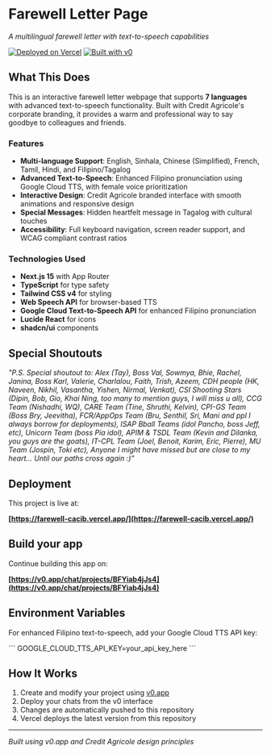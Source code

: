 # Farewell Letter Page

*A  multilingual farewell letter with text-to-speech capabilities*

[![Deployed on Vercel](https://img.shields.io/badge/Deployed%20on-Vercel-black?style=for-the-badge&logo=vercel)](https://vercel.com/scsepedas-projects/v0-farewell-letter-page)
[![Built with v0](https://img.shields.io/badge/Built%20with-v0.app-black?style=for-the-badge)](https://v0.app/chat/projects/1DN0J6icltX)

## What This Does

This is an interactive farewell letter webpage that supports **7 languages** with advanced text-to-speech functionality. Built with Credit Agricole's corporate branding, it provides a warm and professional way to say goodbye to colleagues and friends.

### Features

- **Multi-language Support**: English, Sinhala, Chinese (Simplified), French, Tamil, Hindi, and Filipino/Tagalog
- **Advanced Text-to-Speech**: Enhanced Filipino pronunciation using Google Cloud TTS, with female voice prioritization
- **Interactive Design**: Credit Agricole branded interface with smooth animations and responsive design
- **Special Messages**: Hidden heartfelt message in Tagalog with cultural touches
- **Accessibility**: Full keyboard navigation, screen reader support, and WCAG compliant contrast ratios

### Technologies Used

- **Next.js 15** with App Router
- **TypeScript** for type safety
- **Tailwind CSS v4** for styling
- **Web Speech API** for browser-based TTS
- **Google Cloud Text-to-Speech API** for enhanced Filipino pronunciation
- **Lucide React** for icons
- **shadcn/ui** components

## Special Shoutouts 

_"P.S. Special shoutout to: Alex (Tay), Boss Val, Sowmya, Bhie, Rachel, Janina, Boss Karl, Valerie, Charlalou, Faith, Trish, Azeem, CDH people (HK, Naveen, Nikhil, Vasantha, Yishen, Nirmal, Venkat), CSI Shooting Stars (Dipin, Bob, Gio, Khai Ning, too many to mention guys, I will miss u all), CCG Team (Nishadhi, WQ), CARE Team (Tine, Shruthi, Kelvin), CPI-GS Team (Boss Bry, Jeevitha), FCR/AppOps Team (Bru, Senthil, Sri, Mani and ppl I always borrow for deployments), ISAP Bball Teams (idol Pancho, boss Jeff, etc), Unicorn Team (boss Pia idol), APIM & TSDL Team (Kevin and Dilanka, you guys are the goats), IT-CPL Team (Joel, Benoit, Karim, Eric, Pierre), MU Team (Jospin, Toki etc), Anyone I might have missed but are close to my heart... Until our paths cross again :)"_


## Deployment

This project is live at:

**[https://farewell-cacib.vercel.app/](https://farewell-cacib.vercel.app/)**

## Build your app

Continue building this app on:

**[https://v0.app/chat/projects/BFYiab4jJs4](https://v0.app/chat/projects/BFYiab4jJs4)**


## Environment Variables

For enhanced Filipino text-to-speech, add your Google Cloud TTS API key:

\`\`\`
GOOGLE_CLOUD_TTS_API_KEY=your_api_key_here
\`\`\`

## How It Works

1. Create and modify your project using [v0.app](https://v0.app)
2. Deploy your chats from the v0 interface
3. Changes are automatically pushed to this repository
4. Vercel deploys the latest version from this repository

---

*Built using v0.app and Credit Agricole design principles*

